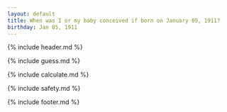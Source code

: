 ```yaml
---
layout: default
title: When was I or my baby conceived if born on January 05, 1911?
birthday: Jan 05, 1911
---
```


{% include header.md %}

{% include guess.md %}

{% include calculate.md %}

{% include safety.md %}

{% include footer.md %}



